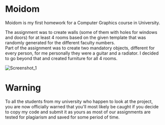 # Moidom
Moidom is my first homework for a Computer Graphics course in University. <br />

The assignment was to create walls (some of them with holes for windows and doors) for at least 4 rooms based on the given template that was randomly generated for the different faculty numbers. <br />
Part of the assignment was to create two mandatory objects, different for every person, for me personally they were a guitar and a radiator. I decided to go beyond that and created furniture for all 4 rooms. <br />

![Screenshot_1](https://user-images.githubusercontent.com/52160729/152843647-6d581606-4eb6-4a5f-b281-c3133334792c.jpg)

# Warning
To all the students from my university who happen to look at the project, you are now officially warned that you'll most likely be caught if you decide to copy my code and submit it as yours as most of our assignments are tested for plagiarism and saved for some period of time.
